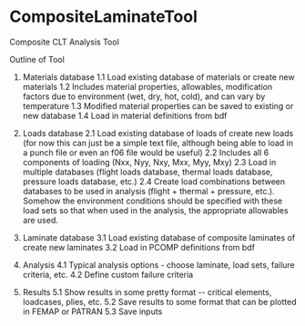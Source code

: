 # CompositeLaminateTool
Composite CLT Analysis Tool

Outline of Tool

1.  Materials database
1.1  Load existing database of materials or create new materials
1.2  Includes material properties, allowables, modification factors due to environment (wet, dry, hot, cold), and can vary by temperature
1.3  Modified material properties can be saved to existing or new database
1.4  Load in material definitions from bdf

2.  Loads database
2.1  Load existing database of loads of create new loads (for now this can just be a simple text file, although being able to load in a punch file or even an f06 file would be useful)
2.2  Includes all 6 components of loading (Nxx, Nyy, Nxy, Mxx, Myy, Mxy)
2.3  Load in multiple databases (flight loads database, thermal loads database, pressure loads database, etc.)
2.4  Create load combinations between databases to be used in analysis (flight + thermal + pressure, etc.).  Somehow the environment conditions should be specified with these load sets so that when used in the analysis, the appropriate allowables are used.

3.  Laminate database
3.1  Load existing database of composite laminates of create new laminates
3.2  Load in PCOMP definitions from bdf

4.  Analysis
4.1  Typical analysis options - choose laminate, load sets, failure criteria, etc.
4.2  Define custom failure criteria

5.  Results
5.1  Show results in some pretty format -- critical elements, loadcases, plies, etc.
5.2  Save results to some format that can be plotted in FEMAP or PATRAN
5.3  Save inputs
